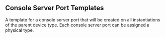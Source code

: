 ## Console Server Port Templates

A template for a console server port that will be created on all instantiations of the parent device type. Each console server port can be assigned a physical type.
